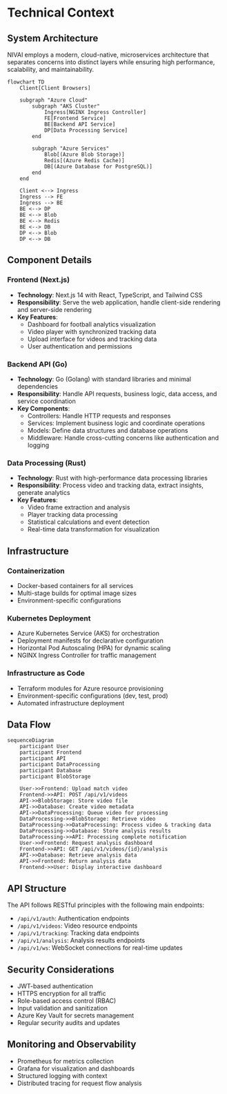 # Technical Context

## System Architecture

NIVAI employs a modern, cloud-native, microservices architecture that separates concerns into distinct layers while ensuring high performance, scalability, and maintainability.

```mermaid
flowchart TD
    Client[Client Browsers]

    subgraph "Azure Cloud"
        subgraph "AKS Cluster"
            Ingress[NGINX Ingress Controller]
            FE[Frontend Service]
            BE[Backend API Service]
            DP[Data Processing Service]
        end

        subgraph "Azure Services"
            Blob[(Azure Blob Storage)]
            Redis[(Azure Redis Cache)]
            DB[(Azure Database for PostgreSQL)]
        end
    end

    Client <--> Ingress
    Ingress --> FE
    Ingress --> BE
    BE <--> DP
    BE <--> Blob
    BE <--> Redis
    BE <--> DB
    DP <--> Blob
    DP <--> DB
```

## Component Details

### Frontend (Next.js)

- **Technology**: Next.js 14 with React, TypeScript, and Tailwind CSS
- **Responsibility**: Serve the web application, handle client-side rendering and server-side rendering
- **Key Features**:
  - Dashboard for football analytics visualization
  - Video player with synchronized tracking data
  - Upload interface for videos and tracking data
  - User authentication and permissions

### Backend API (Go)

- **Technology**: Go (Golang) with standard libraries and minimal dependencies
- **Responsibility**: Handle API requests, business logic, data access, and service coordination
- **Key Components**:
  - Controllers: Handle HTTP requests and responses
  - Services: Implement business logic and coordinate operations
  - Models: Define data structures and database operations
  - Middleware: Handle cross-cutting concerns like authentication and logging

### Data Processing (Rust)

- **Technology**: Rust with high-performance data processing libraries
- **Responsibility**: Process video and tracking data, extract insights, generate analytics
- **Key Features**:
  - Video frame extraction and analysis
  - Player tracking data processing
  - Statistical calculations and event detection
  - Real-time data transformation for visualization

## Infrastructure

### Containerization

- Docker-based containers for all services
- Multi-stage builds for optimal image sizes
- Environment-specific configurations

### Kubernetes Deployment

- Azure Kubernetes Service (AKS) for orchestration
- Deployment manifests for declarative configuration
- Horizontal Pod Autoscaling (HPA) for dynamic scaling
- NGINX Ingress Controller for traffic management

### Infrastructure as Code

- Terraform modules for Azure resource provisioning
- Environment-specific configurations (dev, test, prod)
- Automated infrastructure deployment

## Data Flow

```mermaid
sequenceDiagram
    participant User
    participant Frontend
    participant API
    participant DataProcessing
    participant Database
    participant BlobStorage

    User->>Frontend: Upload match video
    Frontend->>API: POST /api/v1/videos
    API->>BlobStorage: Store video file
    API->>Database: Create video metadata
    API->>DataProcessing: Queue video for processing
    DataProcessing->>BlobStorage: Retrieve video
    DataProcessing->>DataProcessing: Process video & tracking data
    DataProcessing->>Database: Store analysis results
    DataProcessing->>API: Processing complete notification
    User->>Frontend: Request analysis dashboard
    Frontend->>API: GET /api/v1/videos/{id}/analysis
    API->>Database: Retrieve analysis data
    API->>Frontend: Return analysis data
    Frontend->>User: Display interactive dashboard
```

## API Structure

The API follows RESTful principles with the following main endpoints:

- `/api/v1/auth`: Authentication endpoints
- `/api/v1/videos`: Video resource endpoints
- `/api/v1/tracking`: Tracking data endpoints
- `/api/v1/analysis`: Analysis results endpoints
- `/api/v1/ws`: WebSocket connections for real-time updates

## Security Considerations

- JWT-based authentication
- HTTPS encryption for all traffic
- Role-based access control (RBAC)
- Input validation and sanitization
- Azure Key Vault for secrets management
- Regular security audits and updates

## Monitoring and Observability

- Prometheus for metrics collection
- Grafana for visualization and dashboards
- Structured logging with context
- Distributed tracing for request flow analysis
